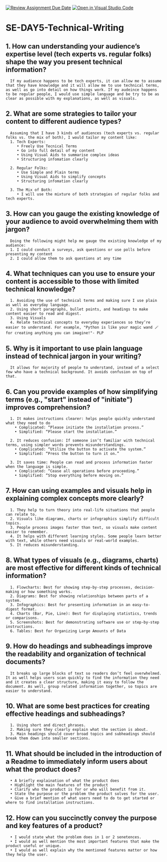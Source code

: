 [![Review Assignment Due Date](https://classroom.github.com/assets/deadline-readme-button-22041afd0340ce965d47ae6ef1cefeee28c7c493a6346c4f15d667ab976d596c.svg)](https://classroom.github.com/a/zsAR-pyY)
[![Open in Visual Studio Code](https://classroom.github.com/assets/open-in-vscode-2e0aaae1b6195c2367325f4f02e2d04e9abb55f0b24a779b69b11b9e10269abc.svg)](https://classroom.github.com/online_ide?assignment_repo_id=18514870&assignment_repo_type=AssignmentRepo)
# SE-DAY5-Technical-Writing
## 1. How can understanding your audience’s expertise level (tech experts vs. regular folks) shape the way you present technical information?

      If my audience happens to be tech experts, it can allow me to assume that they have knowledge and it will allow me to use technical terms, as well as go into detail on how things work. If my audeince happens to be regular people, I would use simple language and be try to be as clear as possible with my explanations, as well as visuals. 
      
## 2. What are some strategies to tailor your content to different audience types?

      Assuming that I have 3 kinds of audiences (tech experts vs. regular folks vs. the mix of both), I would tailor my content like:
      1. Tech Experts: 
         • Freely Use Tecnical Terms
         • Go into full detail of my content
         • Using Visual Aids to summarise complex ideas
         • Structuring infomation clearly

      2. Regular Folks: 
         • Use Simple and Plain terms
         • Using Visual Aids to simplify concepts
         • Structuring infomation clearly

      3. The Mix of Both:
         • I will use the mixture of both strategies of regular folks and tech experts.
         
## 3. How can you gauge the existing knowledge of your audience to avoid overwhelming them with jargon?

      Doing the following might help me gauge the existing knowledge of my audience:
      1. I could conduct a surveys, ask questions or use polls before presenting my content
      2. I could allow them to ask questions at any time
      
## 4. What techniques can you use to ensure your content is accessible to those with limited technical knowledge?

      1. Avoiding the use of technical terms and making sure I use plain as well as everyday language.
      2. Using short paragraphs, bullet points, and headings to make content easier to read and digest.
      3. Using Visuals
      4. Relate technical concepts to everyday experiences so they’re easier to understand. For example, "Python is like your magic wand 🪄 for creating anything you can imagine!"- PLP
      
## 5. Why is it important to use plain language instead of technical jargon in your writing?
    
      It allows for majority of people to understand, instead of a select few who have a technical background. It avoids confusion on top of that.
      
## 6. Can you provide examples of how simplifying terms (e.g., "start" instead of "initiate") improves comprehension?

      1. It makes instructions clearer: helps people quickly understand what they need to do
        • Complicated: “Please initiate the installation process.”
        • Simplified: “Please start the installation.”

      2. It reduces confusion: If someone isn’t familiar with technical terms, using simpler words prevents misunderstandings.
        • Complicated: “Utilize the button to activate the system.”
        • Simplified: “Press the button to turn it on.”

      3. It saves time: People can read and process information faster when the language is simple. 
        • Complicated: “Cease all operations before proceeding.”
  	    • Simplified: “Stop everything before moving on.”
     
## 7. How can using examples and visuals help in explaining complex concepts more clearly?

      1. They help to turn theory into real-life situations that people can relate to.
      2. Visuals like diagrams, charts or infographics simplify difficult topics.
      3. People process images faster than text, so visuals make content easier to remember.
      4. It helps with different learning styles. Some people learn better with text, while others need visuals or real-world examples.
      5. It reduces misunderstanding.

## 8. What types of visuals (e.g., diagrams, charts) are most effective for different kinds of technical information?

      1. Flowcharts: Best for showing step-by-step processes, decision-making or how something works.
      2. Diagrams: Best for showing relationships between parts of a system.
      3. Infographics: Best for presenting information in an easy-to-digest format.
      4. Charts (Bar, Pie, Line): Best for displaying statistics, trends or comparisons.
      5. Screenshots: Best for demonstrating software use or step-by-step instructions.
      6. Tables: Best for Organizing Large Amounts of Data

## 9. How do headings and subheadings improve the readability and organization of technical documents?

      It breaks up large blocks of text so readers don’t feel overwhelmed. It as well helps users scan quickly to find the information they need and it creates a clear structure, making it easy to follow the document. As well, group related information together, so topics are easier to understand.
      
## 10. What are some best practices for creating effective headings and subheadings?

      1. Using short and direct phrases.
      2. Making sure they clearly explain what the section is about.
      3. Main headings should cover broad topics and subheadings should break them down into smaller sections.
      
## 11. What should be included in the introduction of a Readme to immediately inform users about what the product does?

      • A briefly explaination of what the product does
      • Highlight the main features of the product
      • Clarify who the product is for or who will benefit from it.
      • State the purpose or the problem the product solves for the user.
      • Give a brief mention of what users need to do to get started or where to find installation instructions.
      
## 12. How can you succinctly convey the purpose and key features of a product?

      • I would state what the problem does in 1 or 2 senetences.
      • I would as well mention the most important features that make the product useful or unique.
      • I would as well explain why the mentioned features matter or how they help the user.
